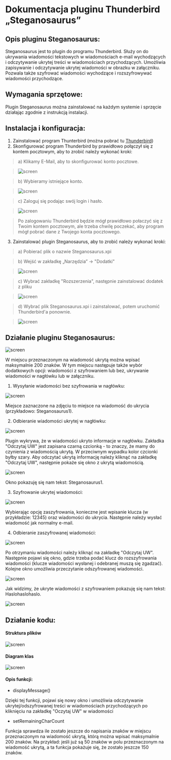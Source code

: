 # Dokumentacja pluginu Thunderbird „Steganosaurus”

## Opis pluginu Steganosaurus:
Steganosaurus jest to plugin do programu Thunderbird. Służy on do ukrywania wiadomości tekstowych w wiadomościach e-mail wychodzących i odczytywanie ukrytej treści w wiadomościach przychodzących. Umożliwia zapisywanie i odczytywanie ukrytej wiadomości w obrazku w załączniku. Pozwala także szyfrować wiadomości wychodzące i rozszyfrowywać wiadomości przychodzące.


## Wymagania sprzętowe:
Plugin Steganosaurus można zainstalować na każdym systemie i sprzęcie działając zgodnie z instrukcją instalacji.


## Instalacja i konfiguracja:
1. Zainstalować program Thunterbird (można pobrać tu [Thunderbird](https://www.mozilla.org/pl/thunderbird/))
2. Skonfigurować program Thunderbird by prawidłowo połączył się z kontem pocztowym, aby to zrobić należy wykonać kroki:
  > a) Klikamy E-Mail, aby to skonfigurować konto pocztowe.
  
  > ![screen](https://s21.postimg.org/pr4dgjpo7/image.png)
  
  > b) Wybieramy istniejące konto.
  
  > ![screen](https://s1.postimg.org/3pza3gcn3/image.png)
  
  > c) Zaloguj się podając swój login i hasło.
  
  > ![screen](https://s18.postimg.org/8saxuiv61/image.png)
  
  > Po zalogowaniu Thunderbird będzie mógł prawidłowo połaczyć się z Twoim kontem pocztowym, ale trzeba chwilę poczekać, aby program mógł pobrać dane z Twojego konta pocztowego.

3. Zainstalować plugin Steganosaurus, aby to zrobić należy wykonać kroki:
  > a) Pobierać plik o nazwie Steganosaurus.xpi
  
  > b) Wejść w zakładkę „Narzędzia” -> "Dodatki"
  
  > ![screen](https://s17.postimg.org/gmci69327/image.png)
  
  > c) Wybrać zakładkę "Rozszerzenia", następnie zainstalować dodatek z pliku
  
  > ![screen](https://s11.postimg.org/95na5zccj/image.png)
  
  > d) Wybrać plik Steganosaurus.xpi i zainstalować, potem uruchomić Thunderbird'a ponownie.
  
  > ![screen](https://s7.postimg.org/tcy20wfdn/image.png)


## Działanie pluginu Steganosaurus:
![screen](https://s28.postimg.org/agies0hb1/image.png)

W miejscu przeznaczonym na wiadomość ukrytą można wpisać maksymalnie 200 znaków. W tym miejscu następuje także wybór dodatkowych opcji: wiadomości z szyfrowaniem lub bez, ukrywanie wiadomości w nagłówku lub w załączniku.

1. Wysyłanie wiadomości bez szyfrowania w nagłówku:

  ![screen](https://s14.postimg.org/89zb18g9d/image.png)

  Miejsce zaznaczone na zdjęciu to miejsce na wiadomość do ukrycia (przykładowo: Steganosaurus1).

2. Odbieranie wiadomości ukrytej w nagłówku:

  ![screen](https://s17.postimg.org/mjl7aufkv/image.png)

  Plugin wykrywa, że w wiadomości ukryto informacje w nagłówku. Zakładka "Odczytaj UW" jest zapisana czarną czcionką - to znaczy, że mamy do czynienia z wiadomością ukrytą. W przeciwnym wypadku kolor czcionki byłby szary. Aby odczytać ukrytą informację należy kliknąć na zakładkę "Odczytaj UW", następnie pokaże się okno z ukrytą wiadomością.

  ![screen](https://s12.postimg.org/6mjaxjbu5/image.png)

  Okno pokazuję się nam tekst: Steganosaurus1.

3. Szyfrowanie ukrytej wiadomości:

  ![screen](https://s24.postimg.org/kqtf0pt79/image.png)

  Wybierając opcję zaszyfrowania, konieczne jest wpisanie klucza (w przykładzie: 12345) oraz wiadomości do ukrycia. Następnie należy wysłać wiadomość jak normalny e-mail.
  
4. Odbieranie zaszyfrowanej wiadomości:

  ![screen](https://s27.postimg.org/j8qi2k8xv/image.png)

  Po otrzymaniu wiadomości należy kliknąć na zakładkę "Odczytaj UW". Następnie pojawi się okno, gdzie trzeba podać klucz do rozszyfrowania wiadomości (klucze wiadomości wysłanej i odebranej muszą się zgadzać). Kolejne okno umożliwia przeczytanie odszyfrowanej wiadomości.

  ![screen](https://s18.postimg.org/4vn52ja3d/image.png)

  Jak widzimy, że ukryte wiadomości z szyfrowaniem pokazuję się nam tekst: Haslohaslohaslo.

![screen](https://s3.postimg.org/87jgma0b7/Diagram.png "Diagram pluginu Steganosaurus")

## Działanie kodu:

#### Struktura plików

![screen](https://s8.postimg.org/fbxgko411/image.png)

#### Diagram klas
![screen](https://s31.postimg.org/5etxukhe3/image.png)

#### Opis funkcji:
 - displayMessage()
 
 Dzięki tej funkcji, pojawi się nowy okno i umożliwia odczytywanie ukrytej/odszyfrowanej treści w wiadomościach przychodzących po kliknięciu na zakładkę "Oczytaj UW" w wiadomości 

 - setRemainingCharCount
 
  Funkcja sprawdza ile zostało jeszcze do napisania znaków w miejscu przeznaczonym na wiadomość ukrytą, którą można wpisać maksymalnie 200 znaków. Na przykład: jeśli już są 50 znaków w polu przeznaczonym na wiadomość ukrytą, a ta funkcja pokażuje się, że zostało jeszcze 150 znaków.
